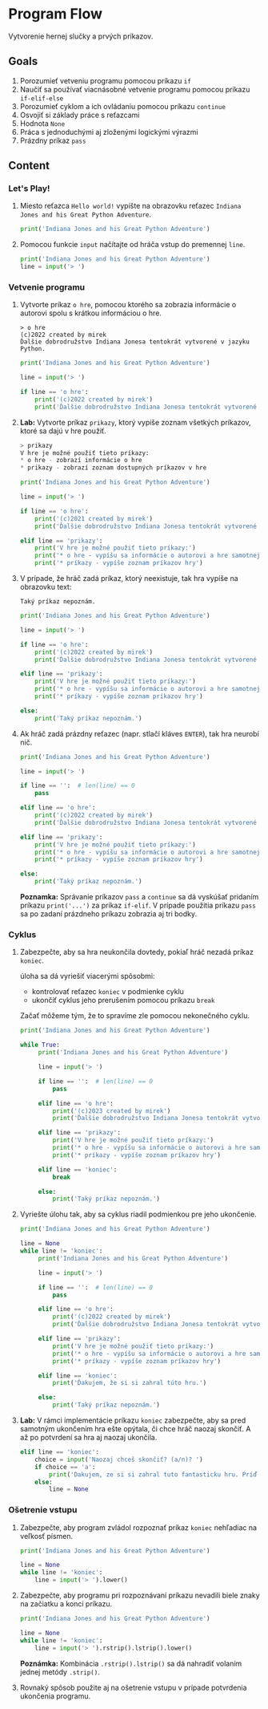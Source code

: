 # Program Flow

Vytvorenie hernej slučky a prvých príkazov.


## Goals

1. Porozumieť vetveniu programu pomocou príkazu `if`
2. Naučiť sa používať viacnásobné vetvenie programu pomocou príkazu `if-elif-else`
3. Porozumieť cyklom a ich ovládaniu pomocou príkazu `continue`
4. Osvojiť si základy práce s reťazcami
5. Hodnota `None`
6. Práca s jednoduchými aj zloženými logickými výrazmi
7. Prázdny príkaz `pass`


## Content

### Let's Play!

1. Miesto reťazca `Hello world!` vypíšte na obrazovku reťazec `Indiana Jones and his Great Python Adventure`.

    ```python
    print('Indiana Jones and his Great Python Adventure')
    ```

2. Pomocou funkcie `input` načítajte od hráča vstup do premennej `line`.

   ```python
   print('Indiana Jones and his Great Python Adventure')
   line = input('> ')
   ```


### Vetvenie programu

1. Vytvorte príkaz `o hre`, pomocou ktorého sa zobrazia informácie o autorovi spolu s krátkou informáciou o hre.

    ```
    > o hre
    (c)2022 created by mirek
    Ďalšie dobrodružstvo Indiana Jonesa tentokrát vytvorené v jazyku Python.
    ```

    ```python
    print('Indiana Jones and his Great Python Adventure')

    line = input('> ')

    if line == 'o hre':
        print('(c)2022 created by mirek')
        print('Ďalšie dobrodružstvo Indiana Jonesa tentokrát vytvorené v jazyku Python.')
    ```

2. **Lab:** Vytvorte príkaz `prikazy`, ktorý vypíše zoznam všetkých príkazov, ktoré sa dajú v hre použiť.

    ```python
    > prikazy
    V hre je možné použiť tieto príkazy:
    * o hre - zobrazí informácie o hre
    * prikazy - zobrazí zoznam dostupných príkazov v hre
    ```

    ```python
    print('Indiana Jones and his Great Python Adventure')

    line = input('> ')

    if line == 'o hre':
        print('(c)2021 created by mirek')
        print('Ďalšie dobrodružstvo Indiana Jonesa tentokrát vytvorené v jazyku Python.')

    elif line == 'prikazy':
        print('V hre je možné použiť tieto príkazy:')
        print('* o hre - vypíšu sa informácie o autorovi a hre samotnej')
        print('* príkazy - vypíše zoznam príkazov hry')
    ```

3. V prípade, že hráč zadá príkaz, ktorý neexistuje, tak hra vypíše na obrazovku text:

    ```
    Taký príkaz nepoznám.
    ```

    ```python
    print('Indiana Jones and his Great Python Adventure')

    line = input('> ')

    if line == 'o hre':
        print('(c)2022 created by mirek')
        print('Ďalšie dobrodružstvo Indiana Jonesa tentokrát vytvorené v jazyku Python.')

    elif line == 'prikazy':
        print('V hre je možné použiť tieto príkazy:')
        print('* o hre - vypíšu sa informácie o autorovi a hre samotnej')
        print('* príkazy - vypíše zoznam príkazov hry')

    else:
        print('Taký príkaz nepoznám.')
   ```

4. Ak hráč zadá prázdny reťazec (napr. stlačí kláves `ENTER`), tak hra neurobí nič.

    ```python
    print('Indiana Jones and his Great Python Adventure')

    line = input('> ')

    if line == '':  # len(line) == 0
        pass

    elif line == 'o hre':
        print('(c)2022 created by mirek')
        print('Ďalšie dobrodružstvo Indiana Jonesa tentokrát vytvorené v jazyku Python.')

    elif line == 'prikazy':
        print('V hre je možné použiť tieto príkazy:')
        print('* o hre - vypíšu sa informácie o autorovi a hre samotnej')
        print('* príkazy - vypíše zoznam príkazov hry')

    else:
        print('Taký príkaz nepoznám.')
    ```

    **Poznamka:** Správanie príkazov `pass` a `continue` sa dá vyskúšať pridaním príkazu `print('...')` za príkaz `if-elif`. V prípade použitia príkazu `pass` sa po zadaní prázdneho príkazu zobrazia aj tri bodky.


### Cyklus

1. Zabezpečte, aby sa hra neukončila dovtedy, pokiaľ hráč nezadá príkaz `koniec`.

   úloha sa dá vyriešiť viacerými spôsobmi:

   * kontrolovať reťazec `koniec` v podmienke cyklu
   * ukončiť cyklus jeho prerušením pomocou príkazu `break`

   Začať môžeme tým, že to spravíme zle pomocou nekonečného cyklu.

   ```python
   print('Indiana Jones and his Great Python Adventure')

   while True:
        print('Indiana Jones and his Great Python Adventure')

        line = input('> ')

        if line == '':  # len(line) == 0
            pass

        elif line == 'o hre':
            print('(c)2023 created by mirek')
            print('Ďalšie dobrodružstvo Indiana Jonesa tentokrát vytvorené v jazyku Python.')

        elif line == 'prikazy':
            print('V hre je možné použiť tieto príkazy:')
            print('* o hre - vypíšu sa informácie o autorovi a hre samotnej')
            print('* príkazy - vypíše zoznam príkazov hry')

        elif line == 'koniec':
            break

        else:
            print('Taký príkaz nepoznám.')
   ```

2. Vyriešte úlohu tak, aby sa cyklus riadil podmienkou pre jeho ukončenie.

   ```python
   print('Indiana Jones and his Great Python Adventure')

   line = None
   while line != 'koniec':
        print('Indiana Jones and his Great Python Adventure')

        line = input('> ')

        if line == '':  # len(line) == 0
            pass

        elif line == 'o hre':
            print('(c)2022 created by mirek')
            print('Ďalšie dobrodružstvo Indiana Jonesa tentokrát vytvorené v jazyku Python.')

        elif line == 'prikazy':
            print('V hre je možné použiť tieto príkazy:')
            print('* o hre - vypíšu sa informácie o autorovi a hre samotnej')
            print('* príkazy - vypíše zoznam príkazov hry')

        elif line == 'koniec':
            print('Ďakujem, že si si zahral túto hru.')

        else:
            print('Taký príkaz nepoznám.')
   ```

3. **Lab:** V rámci implementácie príkazu `koniec` zabezpečte, aby sa pred samotným ukončením hra ešte opýtala, či chce hráč naozaj skončiť. A až po potvrdení sa hra aj naozaj ukončila.

    ```python
    elif line == 'koniec':
        choice = input('Naozaj chceš skončiť? (a/n)? ')
        if choice == 'a':
            print('Dakujem, ze si si zahral tuto fantasticku hru. Príď aj nabudúce.')
        else:
            line = None
    ```


### Ošetrenie vstupu

1. Zabezpečte, aby program zvládol rozpoznať príkaz `koniec` nehľadiac na veľkosť písmen.

    ```python
    print('Indiana Jones and his Great Python Adventure')

    line = None
    while line != 'koniec':
        line = input('> ').lower()
    ```

2. Zabezpečte, aby programu pri rozpoznávaní príkazu nevadili biele znaky na začiatku a konci príkazu.

    ```python
    print('Indiana Jones and his Great Python Adventure')

    line = None
    while line != 'koniec':
        line = input('> ').rstrip().lstrip().lower()
    ```

   **Poznámka:** Kombinácia `.rstrip().lstrip()` sa dá nahradiť volaním jednej metódy `.strip()`.

3. Rovnaký spôsob použite aj na ošetrenie vstupu v prípade potvrdenia ukončenia programu.

